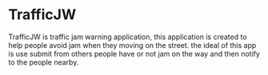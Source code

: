 # TrafficJW 
  TrafficJW is traffic jam warning application, this application is created to help people avoid jam when they moving on the street. the ideal of this app is use submit from others people have or not jam on the way and then notify to the people nearby.
